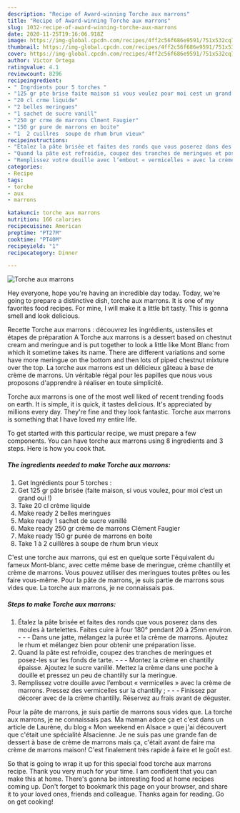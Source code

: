 ```yaml
---
description: "Recipe of Award-winning Torche aux marrons"
title: "Recipe of Award-winning Torche aux marrons"
slug: 1032-recipe-of-award-winning-torche-aux-marrons
date: 2020-11-25T19:16:06.918Z
image: https://img-global.cpcdn.com/recipes/4ff2c56f686e9591/751x532cq70/torche-aux-marrons-photo-principale-de-la-recette.jpg
thumbnail: https://img-global.cpcdn.com/recipes/4ff2c56f686e9591/751x532cq70/torche-aux-marrons-photo-principale-de-la-recette.jpg
cover: https://img-global.cpcdn.com/recipes/4ff2c56f686e9591/751x532cq70/torche-aux-marrons-photo-principale-de-la-recette.jpg
author: Victor Ortega
ratingvalue: 4.1
reviewcount: 8296
recipeingredient:
- " Ingrdients pour 5 torches "
- "125 gr pte brise faite maison si vous voulez pour moi cest un grand oui "
- "20 cl crme liquide"
- "2 belles meringues"
- "1 sachet de sucre vanill"
- "250 gr crme de marrons Clment Faugier"
- "150 gr pure de marrons en boite"
- "1  2 cuillres  soupe de rhum brun vieux"
recipeinstructions:
- "Étalez la pâte brisée et faites des ronds que vous poserez dans des moules à tartelettes. Faites cuire à four 180° pendant 20 à 25mn environ.  - Dans une jatte, mélangez la purée et la crème de marrons. Ajoutez le rhum et mélangez bien pour obtenir une préparation lisse."
- "Quand la pâte est refroidie, coupez des tranches de meringues et posez-les sur les fonds de tarte.  - Montez la crème en chantilly épaisse. Ajoutez le sucre vanillé. Mettez la crème dans une poche à douille et pressez un peu de chantilly sur la meringue."
- "Remplissez votre douille avec l’embout « vermicelles » avec la crème de marrons. Pressez des vermicelles sur la chantilly ;  - Finissez par décorer avec de la crème chantilly. Réservez au frais avant de déguster."
categories:
- Recipe
tags:
- torche
- aux
- marrons

katakunci: torche aux marrons 
nutrition: 166 calories
recipecuisine: American
preptime: "PT27M"
cooktime: "PT40M"
recipeyield: "1"
recipecategory: Dinner

---
```



![Torche aux marrons](https://img-global.cpcdn.com/recipes/4ff2c56f686e9591/751x532cq70/torche-aux-marrons-photo-principale-de-la-recette.jpg)

Hey everyone, hope you're having an incredible day today. Today, we're going to prepare a distinctive dish, torche aux marrons. It is one of my favorites food recipes. For mine, I will make it a little bit tasty. This is gonna smell and look delicious.

Recette Torche aux marrons : découvrez les ingrédients, ustensiles et étapes de préparation A Torche aux marrons is a dessert based on chestnut cream and meringue and is put together to look a little like Mont Blanc from which it sometime takes its name. There are different variations and some have more meringue on the bottom and then lots of piped chestnut mixture over the top. La torche aux marrons est un délicieux gâteau à base de crème de marrons. Un véritable régal pour les papilles que nous vous proposons d&#39;apprendre à réaliser en toute simplicité.

Torche aux marrons is one of the most well liked of recent trending foods on earth. It is simple, it is quick, it tastes delicious. It's appreciated by millions every day. They're fine and they look fantastic. Torche aux marrons is something that I have loved my entire life.


To get started with this particular recipe, we must prepare a few components. You can have torche aux marrons using 8 ingredients and 3 steps. Here is how you cook that.

<!--inarticleads1-->

##### The ingredients needed to make Torche aux marrons:

1. Get  Ingrédients pour 5 torches :
1. Get 125 gr pâte brisée (faite maison, si vous voulez, pour moi c’est un grand oui !)
1. Take 20 cl crème liquide
1. Make ready 2 belles meringues
1. Make ready 1 sachet de sucre vanillé
1. Make ready 250 gr crème de marrons Clément Faugier
1. Make ready 150 gr purée de marrons en boite
1. Take 1 à 2 cuillères à soupe de rhum brun vieux


C&#39;est une torche aux marrons, qui est en quelque sorte l&#39;équivalent du fameux Mont-blanc, avec cette même base de meringue, crème chantilly et crème de marrons. Vous pouvez utiliser des meringues toutes prêtes ou les faire vous-même. Pour la pâte de marrons, je suis partie de marrons sous vides que. La torche aux marrons, je ne connaissais pas. 

<!--inarticleads2-->

##### Steps to make Torche aux marrons:

1. Étalez la pâte brisée et faites des ronds que vous poserez dans des moules à tartelettes. Faites cuire à four 180° pendant 20 à 25mn environ. -  - - Dans une jatte, mélangez la purée et la crème de marrons. Ajoutez le rhum et mélangez bien pour obtenir une préparation lisse.
1. Quand la pâte est refroidie, coupez des tranches de meringues et posez-les sur les fonds de tarte. -  - - Montez la crème en chantilly épaisse. Ajoutez le sucre vanillé. Mettez la crème dans une poche à douille et pressez un peu de chantilly sur la meringue.
1. Remplissez votre douille avec l’embout « vermicelles » avec la crème de marrons. Pressez des vermicelles sur la chantilly ; -  - - Finissez par décorer avec de la crème chantilly. Réservez au frais avant de déguster.


Pour la pâte de marrons, je suis partie de marrons sous vides que. La torche aux marrons, je ne connaissais pas. Ma maman adore ça et c&#39;est dans un article de Laurène, du blog « Mon weekend en Alsace » que j&#39;ai découvert que c&#39;était une spécialité Alsacienne. Je ne suis pas une grande fan de dessert à base de crème de marrons mais ça, c&#39;était avant de faire ma crème de marrons maison! C&#39;est finalement très rapide à faire et le goût est. 

So that is going to wrap it up for this special food torche aux marrons recipe. Thank you very much for your time. I am confident that you can make this at home. There's gonna be interesting food at home recipes coming up. Don't forget to bookmark this page on your browser, and share it to your loved ones, friends and colleague. Thanks again for reading. Go on get cooking!
